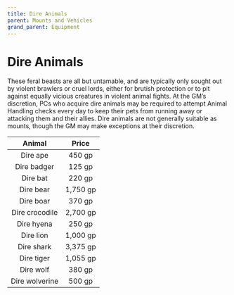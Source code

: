 ```yaml
---
title: Dire Animals
parent: Mounts and Vehicles
grand_parent: Equipment
---
```


# Dire Animals
These feral beasts are all but untamable, and are typically only sought out by violent brawlers or cruel lords, either for brutish protection or to pit against equally vicious creatures in violent animal fights. At the GM’s discretion, PCs who acquire dire animals may be required to attempt Animal Handling checks every day to keep their pets from running away or attacking them and their allies. Dire animals are not generally suitable as mounts, though the GM may make exceptions at their discretion.

| Animal | Price |
|:------:|:-----:|
| Dire ape | 450 gp |
| Dire badger | 125 gp |
| Dire bat | 220 gp |
| Dire bear | 1,750 gp |
| Dire boar | 370 gp |
| Dire crocodile | 2,700 gp |
| Dire hyena | 250 gp |
| Dire lion | 1,000 gp |
| Dire shark | 3,375 gp |
| Dire tiger | 1,055 gp |
| Dire wolf | 380 gp |
| Dire wolverine | 500 gp |
